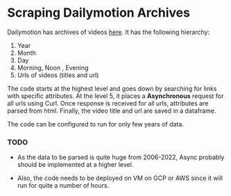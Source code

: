 # Scraping Dailymotion Archives

Dailymotion has archives of videos [here](https://www.dailymotion.com/archived/index.html).  It has the following hierarchy:

1. Year
2. Month
3. Day
4. Morning, Noon , Evening
5. Urls of videos (titles and url)

The code starts at the highest level and goes down by searching for links with specific attributes. At the level 5, it places a **Asynchronous** request
for all urls using Curl. Once response is received for all urls, attributes are parsed from html. Finally, the video title and url are saved in a dataframe.

The code can be configured to run for only few years of data.

### TODO

 - As the data to be parsed is quite huge from 2006-2022, Async probably should be implemented at a higher level.

 - Also, the code needs to be deployed on VM on GCP or AWS since it will run for quite a number of hours.




